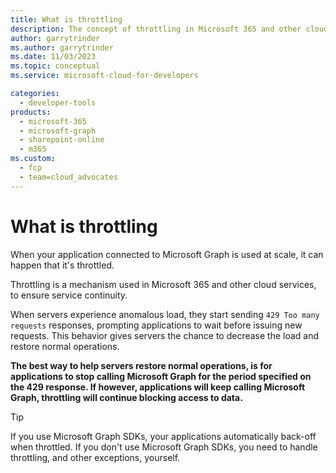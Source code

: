 ```yaml
---
title: What is throttling
description: The concept of throttling in Microsoft 365 and other cloud services
author: garrytrinder
ms.author: garrytrinder
ms.date: 11/03/2023
ms.topic: conceptual
ms.service: microsoft-cloud-for-developers

categories:
  - developer-tools
products:
  - microsoft-365
  - microsoft-graph
  - sharepoint-online
  - m365
ms.custom:
  - fcp
  - team=cloud_advocates
---
```


# What is throttling

When your application connected to Microsoft Graph is used at scale, it can happen that it's throttled.

Throttling is a mechanism used in Microsoft 365 and other cloud services, to ensure service continuity.

When servers experience anomalous load, they start sending `429 Too many requests` responses, prompting applications to wait before issuing new requests. This behavior gives servers the chance to decrease the load and restore normal operations.

**The best way to help servers restore normal operations, is for applications to stop calling Microsoft Graph for the period specified on the 429 response. If however, applications will keep calling Microsoft Graph, throttling will continue blocking access to data.**

> [!TIP]
> If you use Microsoft Graph SDKs, your applications automatically back-off when throttled. If you don't use Microsoft Graph SDKs, you need to handle throttling, and other exceptions, yourself.
